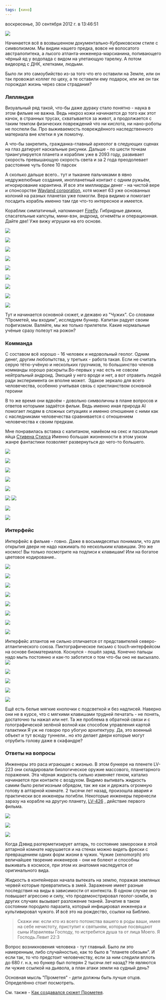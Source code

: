 ```yaml
---
tags: [кино]
---
```


воскресенье, 30 сентября 2012 г. в 13:46:51

![](img/vlcsnap-2012-09-30-16h10m44s192.png)

Начинается всё в возвышенном документально-Кубриковском стиле с символизмом. Мы видим нашего предка, вовсе не волосатого австралопитека, а лысого атланта-инженера-марсианина, попивающего чёрный яд у водопада с видом на улетающую тарелку. А потом видеоряд с ДНК, клетками, людьми. 

Было ли это самоубийство из-за того что его оставили на Земле, или он так провожал коллег по цеху, а те оставили ему подарок, или же он так порождал жизнь через свои страдания?

<!-- truncate -->


### Ляпляндия

Визуальный ряд такой, что-бы даже дураку стало понятно - наука в этом фильме не важна. Ведь некроз кожи начинается до того как этот качок, в странных трусах, схватывается за живот, а продолжается с таким темпом физических повреждений что ни кислота, ни нано-роботы не поспели бы. Про выживаемость повреждённого наследственного материала вне клетки я уж помолчу.

А что-бы закрепить, гражданка-главный археолог в следующих сценах на глаз датирует наскальные рисунки. Дальше - по шести точкам триангулируется планета и кораблик уже в 2093 году, развивает скорость превышающую скорость света и за 2 года преодолевает расстояние чуть более 10 парсек

А сколько дальше всего.. тут и тыкание пальчиками в явно недружелюбные создания, инопланетный контакт с одним ружьём, игнорирование карантина. И все эти миллиарды денег - на чистой вере и спонсорстве [Wayland corporation](https://www.weylandindustries.com/), хотя может 63 уже основанных колоний на разных планетах уже помогли. Вера видимо и помогает посадить корабль именно там где что-то интересное и имеется.

Кораблик симпатичный, напоминает [Firefly](http://www.imdb.com/title/tt0303461/). Гибридные движки, спасательные капсулы, мини-вэн, андроид, огнемёты и операционная. Дайте две! Уже вижу игрушки на его основе.

![](img/vlcsnap-2012-09-30-16h01m58s70.png)

![](img/vlcsnap-2012-09-30-16h01m33s68.png)

![](img/vlcsnap-2012-09-30-16h00m49s144.png)

![](img/vlcsnap-2012-09-30-17h09m14s185.png)

![](img/vlcsnap-2012-09-30-17h03m28s103.png)

![](img/vlcsnap-2012-09-30-16h41m07s6.png)

![](img/vlcsnap-2012-09-30-16h46m01s119.png)

![](img/vlcsnap-2012-09-30-16h53m29s184.png)

![](img/vlcsnap-2012-09-30-16h27m52s33.png)


Тут и начинается основной сюжет, и дежавю из "Чужих". Со словами "Прометей, мы входим", исследуем бункер. Капитан радует своим пофигизмом. Валяйте, мы же только прилетели. Какие нормальные учёные сразу полезут на рожон?

### Комманда

С составом всё хорошо - 16 человек и недовольный геолог. Одним денег, другим любопытства, у третьих - работа такая. Если не считать серую тётю-учёную и нескольких грузчиков, то большинство членов комманды хорошо раскрыты.Во-первых у нас есть не совсем нейтральный андроид. Эмоций у него вроде и нет, а вот отравить людей ради эксперимента он вполне может.  Эдакое зеркало для всего человечества, особенно учитывая связь с христианством основной героини

В то же время они вдвоём - довольно символичны в плане вопросов и ответов которыми задаётся фильм. Ведь именно иная природа AI помогает людям в сложных ситуациях и именно отношение с ними как с наследниками человечества сравнивается с отношением человечества к своим предкам.

Мне понравилась вставка с капитаном, намёком на секс и пасхальные яйца [Стивена Стилса](http://www.youtube.com/watch?v=HH3ruuml-R4) Именно большая жизненности в этом узком жанре фантастики позволяет развернуться до чего-то большего.

![](img/vlcsnap-2012-09-30-17h02m30s25.png)

![](img/vlcsnap-2012-09-30-17h31m42s91.png)

![](img/vlcsnap-2012-09-30-17h11m02s8.png)

![](img/vlcsnap-2012-09-30-19h43m47s26.png)

![](img/vlcsnap-2012-09-30-19h40m50s37.png)

![](img/vlcsnap-2012-09-30-19h44m12s38.png)
![](img/vlcsnap-2012-09-30-20h04m39s13.png)

![](img/vlcsnap-2012-09-30-19h54m20s208.png)

![](img/vlcsnap-2012-09-30-19h45m15s149.png)
### Интерфейс

Интерфейс в фильме - говно. Даже в восьмидесятых понимали, что для открытия двери не надо нажимать по нескольким клавишам. Это же космос! Вы только посмотрите на подписи к клавишам! Или на богатое цветовое кодирование..

![](img/vlcsnap-2012-09-30-20h01m59s144.png)

![](img/vlcsnap-2012-09-30-18h01m22s35.png)

![](img/vlcsnap-2012-09-30-18h00m03s253.png)

![](img/vlcsnap-2012-09-30-17h57m46s85.png)

![](img/vlcsnap-2012-09-30-17h54m23s174.png)

![](img/vlcsnap-2012-09-30-19h57m16s81.png)

![](img/vlcsnap-2012-09-30-17h37m48s176.png)

![](img/vlcsnap-2012-09-30-18h26m49s184.png)


Интерфейс атлантов не сильно отличается от представителей северо-атлантического союза. Пиктографическое письмо с touch-интерфейсом на основе биоматериалов. Коснулся - пошёл заряд. Конечно пальцы надо мыть постоянно и как-то заботится о том что-бы оно не высыхало.
![](img/vlcsnap-2012-09-30-18h06m56s29.png)

![](img/vlcsnap-2012-09-30-18h06m04s223.png)

![](img/vlcsnap-2012-09-30-18h05m29s192.png)

![](img/vlcsnap-2012-09-30-18h02m07s219.png)

![](img/vlcsnap-2012-09-30-17h46m29s45.png)

Ещё есть белые мягкие кнопочки с подсветкой и без надписей. Наверно они не в курсе, что с мягкими клавишами трудней печатать - не понять, достаточно ты нажал или нет. Та же проблема в обратной связи и с голографической зелёной волной как способом управления картой галактики Я уж не говорю про убогую архитектуру. Да, это военный объект и тут всюду туннели.. но кто делает двери которые могут отрубить голову даже в скафандре?

### Ответы на вопросы

Инженеры это раса играющая с жизнью. В этом бункере на пленете LV-223 они складировали биологическое оружие массового, планетарного поражения. Эта чёрная жидкость сильно изменяет геном, катализ начинается при контакте с воздухом. Видимо выпивать жидкость самим было религиозным обрядом, так же как и держать огромную голову в алтарной комнате. 2 тысячи лет назад, произошла авария и практически все инженеры погибли. Некоторые инженеры перенесли заразу на корабле на другую планету, [LV-426](http://avp.wikia.com/wiki/Acheron_(LV-426)) , действие первого фильма.

![](img/vlcsnap-2012-09-30-22h27m27s188.png)

![](img/vlcsnap-2012-09-30-16h19m15s187.png)

![](img/vlcsnap-2012-09-30-20h02m25s194.png)

Когда Дэвид разгерметизирует алтарь, то состояние заморозки в этой алтарной комнате нарушается и на стенах можно видеть фрески с превращением одних форм жизни в чужих. Чужие (xenomorph) это величайшее творение инженеров - они не болеют и способны выживать в космосе, при этом их анатомия наследуется от оригинального вида.

Жидкость в контейнерах начала вытекать на землю, поражая земляных червей которые превратились в змей. Заражение имеет разные последствия на виды в зависимости от контекста. В одном случае оно повышает агрессию и силу, что продемонстрировал геолог-зомби, в других случаях вызывает разложение тканей. Зачатие в таком состоянии породило паразита, который инфицировал инженера и культивировал чужого. И всё это на рождество, ссылки на Библию.

> Скажи им: если кто из всего потомства вашего в роды ваши, имея на себе нечистоту, приступит к святыням, которые посвящают сыны Израилевы Господу, то истребится душа та от лица Моего. Я Господь.Левит 22:3

Вопрос возникновения человека - тут главный. Было ли это намеренным, либо случайностью, как то было в "планете обезьян". И если так, то что предстоит человечеству, если за ним следили вплоть до 680 г. н.э, но бункер был потерян 2 тысячи лет назад? Не являются ли чужие ссылкой на дьявола, а план атаки земли на судный день?

Основная мысль "Прометея" - дети должны быть лучше отцов. Определённо стоит посмотреть.

См. также - [Как создавался сюжет Прометея](http://kiri2ll.livejournal.com/41271.html).